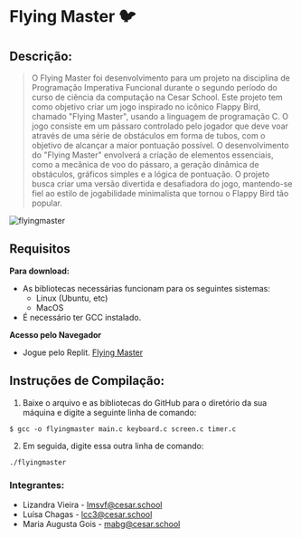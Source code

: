 # Flying Master 🐦

## Descrição:
> O Flying Master foi desenvolvimento para um projeto na disciplina de Programação Imperativa Funcional durante o segundo período do curso de ciência da computação na Cesar School. Este projeto tem como objetivo criar um jogo inspirado no icônico Flappy Bird, chamado "Flying Master", usando a linguagem de programação C. O jogo consiste em um pássaro controlado         pelo jogador que deve voar através de uma série de obstáculos em forma de tubos, com o objetivo de alcançar a maior pontuação possível. O desenvolvimento do "Flying Master" envolverá a criação de elementos essenciais, como a mecânica de voo do pássaro, a geração dinâmica de obstáculos, gráficos simples e a lógica de pontuação. O projeto busca criar uma versão divertida e desafiadora do jogo, mantendo-se fiel ao estilo de jogabilidade minimalista que tornou o Flappy Bird tão popular.

![flyingmaster](https://github.com/luisachagas/flyingmaster/assets/129343931/74789dd3-d3d0-4482-b09b-b3e63674d624)

## Requisitos
__Para download:__
- As bibliotecas necessárias funcionam para os seguintes sistemas:
   - Linux (Ubuntu, etc)
   - MacOS
- É necessário ter GCC instalado.

__Acesso pelo Navegador__
- Jogue pelo Replit.
  [Flying Master](https://replit.com/@MARIAAUGUSTA5/FlyingMaster)

## Instruções de Compilação: 
 
1. Baixe o arquivo e as bibliotecas do GitHub para o diretório da sua máquina e digite a seguinte linha de comando: 
```
$ gcc -o flyingmaster main.c keyboard.c screen.c timer.c
```
2. Em seguida, digite essa outra linha de comando:
```
./flyingmaster
```

### Integrantes: 
* Lizandra Vieira - lmsvf@cesar.school
* Luísa Chagas - lcc3@cesar.school
* Maria Augusta Gois - mabg@cesar.school


 

